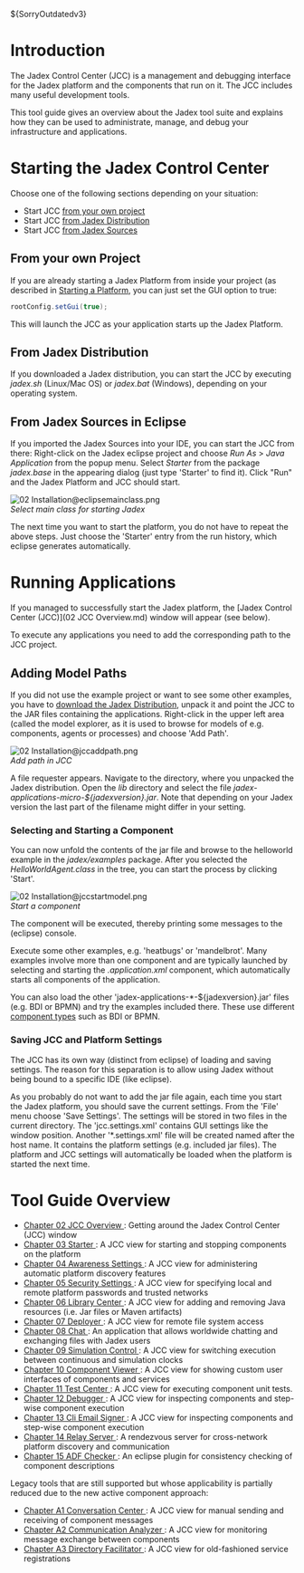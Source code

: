 ${SorryOutdatedv3}

# Introduction

The Jadex Control Center (JCC) is a management and debugging interface for the Jadex platform and the components that run on it. The JCC includes many useful development tools. 

This tool guide gives an overview about the Jadex tool suite and explains how they can be used to administrate, manage, and debug your infrastructure and applications.

# Starting the Jadex Control Center
Choose one of the following sections depending on your situation:

  - Start JCC [from your own project](#from-your-own-project)
  - Start JCC [from Jadex Distribution](#from-jadex-distribution)
  - Start JCC [from Jadex Sources](#from-jadex-sources-in-eclipse)

## From your own Project
If you are already starting a Jadex Platform from inside your project (as described in [Starting a Platform](../platform/platform.md#starting-a-platform), you can just set the GUI option to true:
```java
rootConfig.setGui(true);
```
This will launch the JCC as your application starts up the Jadex Platform.

## From Jadex Distribution
If you downloaded a Jadex distribution, you can start the JCC by executing *jadex.sh* (Linux/Mac OS) or *jadex.bat* (Windows), depending on your operating system.
 
## From Jadex Sources in Eclipse
If you imported the Jadex Sources into your IDE, you can start the JCC from there:
Right-click on the Jadex eclipse project and choose *Run As* &gt; *Java Application* from the popup menu. 
Select *Starter* from the package *jadex.base* in the appearing dialog (just type 'Starter' to find it).
Click "Run" and the Jadex Platform and JCC should start.

![02 Installation@eclipsemainclass.png](eclipsemainclass.png)  
*Select main class for starting Jadex*

The next time you want to start the platform, you do not have to repeat the above steps. Just choose the 'Starter' entry from the run history, which eclipse generates automatically.

# Running Applications
If you managed to successfully start the Jadex platform, the [Jadex Control Center (JCC)](02 JCC Overview.md) window will appear (see below).

To execute any applications you need to add the corresponding path to the JCC project. 

## Adding Model Paths
If you did not use the example project or want to see some other examples, you have to [download the Jadex Distribution](https://www.activecomponents.org/#/download), unpack it and point the JCC to the JAR files containing the applications.
Right-click in the upper left area (called the model explorer, as it is used to browse for models of e.g. components, agents or processes) and choose 'Add Path'.

![02 Installation@jccaddpath.png](jccaddpath.png)  
*Add path in JCC*

A file requester appears. Navigate to the directory, where you unpacked the Jadex distribution. 
Open the *lib* directory and select the file *jadex-applications-micro-${jadexversion}.jar*. 
Note that depending on your Jadex version the last part of the filename might differ in your setting. 

### Selecting and Starting a Component
You can now unfold the contents of the jar file and browse to the helloworld example in the *jadex/examples* package.
After you selected the *HelloWorldAgent.class* in the tree, you can start the process by clicking 'Start'.

![02 Installation@jccstartmodel.png](jccstartmodel.png)  
*Start a component*

The component will be executed, thereby printing some messages to the (eclipse) console.

Execute some other examples, e.g. 'heatbugs' or 'mandelbrot'. Many examples involve more than one component and are typically launched by selecting and starting the *.application.xml* component, which automatically starts all components of the application.

You can also load the other 'jadex-applications-*-${jadexversion}.jar' files (e.g. BDI or BPMN) and try the examples included there. These use different [component types](../component-types/component-types.md) such as BDI or BPMN.

### Saving JCC and Platform Settings

The JCC has its own way (distinct from eclipse) of loading and saving settings. The reason for this separation is to allow using Jadex without being bound to a specific IDE (like eclipse).

As you probably do not want to add the jar file again, each time you start the Jadex platform, you should save the current settings. From the 'File' menu choose 'Save Settings'. The settings will be stored in two files in the current directory. The 'jcc.settings.xml' contains GUI settings like the window position. Another '*.settings.xml' file will be created named after the host name. It contains the platform settings (e.g. included jar files). The platform and JCC settings will automatically be loaded when the platform is started the next time.

# Tool Guide Overview

-   [Chapter 02 JCC Overview ](02%20JCC%20Overview.md) : Getting around the Jadex Control Center (JCC) window
-   [Chapter 03 Starter ](03%20Starter.md) : A JCC view for starting and stopping components on the platform
-   [Chapter 04 Awareness Settings ](04%20Awareness%20Settings.md) : A JCC view for administering automatic platform discovery features
-   [Chapter 05 Security Settings  ](05%20Security%20Settings.md) : A JCC view for specifying local and remote platform passwords and trusted networks
-   [Chapter 06 Library Center ](06%20Library%20Center.md) : A JCC view for adding and removing Java resources (i.e. Jar files or Maven artifacts)
-   [Chapter 07 Deployer ](07%20Deployer.md) : A JCC view for remote file system access
-   [Chapter 08 Chat ](08%20Chat.md) : An application that allows worldwide chatting and exchanging files with Jadex users
-   [Chapter 09 Simulation Control ](09%20Simulation%20Control.md) : A JCC view for switching execution between continuous and simulation clocks
-   [Chapter 10 Component Viewer ](10%20Component%20Viewer.md) : A JCC view for showing custom user interfaces of components and services
-   [Chapter 11 Test Center ](11%20Test%20Center.md) : A JCC view for executing component unit tests.
-   [Chapter 12 Debugger ](12%20Debugger.md) : A JCC view for inspecting components and step-wise component execution
-   [Chapter 13 Cli Email Signer ](13%20Cli%20Email%20Signer.md) : A JCC view for inspecting components and step-wise component execution
-   [Chapter 14 Relay Server ](14%20Relay%20Server.md) : A rendezvous server for cross-network platform discovery and communication
-   [Chapter 15 ADF Checker ](15%20ADF%20Checker.md) : An eclipse plugin for consistency checking of component descriptions

Legacy tools that are still supported but whose applicability is partially reduced due to the new active component approach:

-   [Chapter A1 Conversation Center ](A1%20Conversation%20Center.md) : A JCC view for manual sending and receiving of component messages
-   [Chapter A2 Communication Analyzer ](A2%20Communication%20Analyzer.md) : A JCC view for monitoring message exchange between components
-   [Chapter A3 Directory Facilitator ](A3%20Directory%20Facilitator.md) : A JCC view for old-fashioned service registrations
